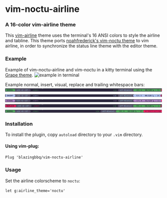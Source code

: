 # vim-noctu-airline

### A 16-color vim-airline theme

This [vim-airline](https://github.com/vim-airline/vim-airline) theme uses the
terminal's 16 ANSI colors to style the airline and tabline. This theme ports
[noahfrederick's vim-noctu theme](https://github.com/noahfrederick/vim-noctu)
to vim airline, in order to synchronize the status line theme with the editor
theme.

### Example

Example of vim-noctu-airline and vim-noctu in a kitty terminal using the [Grape
theme](https://github.com/dexpota/kitty-themes). ![example in
terminal](images/vim-busy.png)

Example normal, insert, visual, replace and trailing whitespace bars:
![normal airline bar](images/noctu-airline-normal.png)
![insert airline bar](images/noctu-airline-insert.png)
![visual airline bar](images/noctu-airline-visual.png)
![replace airline bar](images/noctu-airline-replace.png)
![trailing whitespace airline bar](images/noctu-airline-trailing.png)

### Installation

To install the plugin, copy `autoload` directory to your `.vim` directory.

#### Using vim-plug:

``` Plug 'blazingbbq/vim-noctu-airline' ```

### Usage

Set the airline colorscheme to `noctu`:

``` let g:airline_theme='noctu' ```

